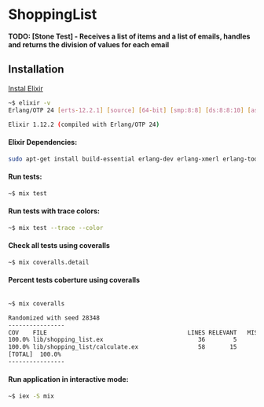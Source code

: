 # ShoppingList

**TODO: [Stone Test] - Receives a list of items and a list of emails,
  handles and returns the division of values ​​for each email**

## Installation

[Instal Elixir](https://www.erlang-solutions.com/downloads/) 

```bash
~$ elixir -v
Erlang/OTP 24 [erts-12.2.1] [source] [64-bit] [smp:8:8] [ds:8:8:10] [async-threads:1] [jit]

Elixir 1.12.2 (compiled with Erlang/OTP 24)
```

#### Elixir Dependencies:

```bash
sudo apt-get install build-essential erlang-dev erlang-xmerl erlang-tools
```

#### Run tests:
```bash
~$ mix test
```

#### Run tests with trace colors:
```bash
~$ mix test --trace --color
```

#### Check all tests using coveralls
```bash
~$ mix coveralls.detail
```


#### Percent tests coberture using coveralls

```bash

~$ mix coveralls

Randomized with seed 28348
----------------
COV    FILE                                        LINES RELEVANT   MISSED
100.0% lib/shopping_list.ex                           36        5        0
100.0% lib/shopping_list/calculate.ex                 58       15        1
[TOTAL]  100.0%
----------------
```

#### Run application in interactive mode:
```bash
~$ iex -S mix
```

